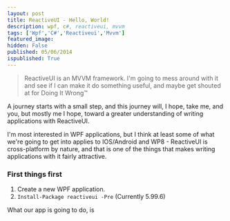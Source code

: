 ```yaml
---
layout: post
title: ReactiveUI - Hello, World!
description: wpf, c#, reactiveui, mvvm
tags: ['Wpf','C#','Reactiveui','Mvvm']
featured_image: 
hidden: False
published: 05/06/2014
ispublished: True
---
```

> ReactiveUI is an MVVM framework. I'm going to mess around with it and see if I
can make it do something useful, and maybe get shouted at for Doing It Wrong&#8482;

A journey starts with a small step, and this journey will, I hope, take me, and you,
but mostly me I hope, toward a greater understanding of writing applications with ReactiveUI.

I'm most interested in WPF applications, but I think at least some of what we're
going to get into applies to IOS/Android and WP8 - ReactiveUI is cross-platform
by nature, and that is one of the things that makes writing applications with it
fairly attractive.

### First things first

1. Create a new WPF application.
2. ```Install-Package reactiveui -Pre``` (Currently 5.99.6)

What our app is going to do, is 
